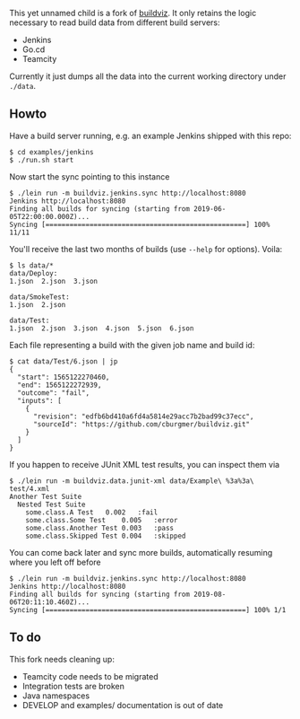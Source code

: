 This yet unnamed child is a fork of [buildviz](https://github.com/cburgmer/buildviz).
It only retains the logic necessary to read build data from different build
servers:

- Jenkins
- Go.cd
- Teamcity

Currently it just dumps all the data into the current working directory under
`./data`.

## Howto

Have a build server running, e.g. an example Jenkins shipped with this repo:

    $ cd examples/jenkins
    $ ./run.sh start

Now start the sync pointing to this instance

    $ ./lein run -m buildviz.jenkins.sync http://localhost:8080
    Jenkins http://localhost:8080
    Finding all builds for syncing (starting from 2019-06-05T22:00:00.000Z)...
    Syncing [==================================================] 100% 11/11

You'll receive the last two months of builds (use `--help` for options). Voila:

    $ ls data/*
    data/Deploy:
    1.json  2.json  3.json

    data/SmokeTest:
    1.json  2.json

    data/Test:
    1.json  2.json  3.json  4.json  5.json  6.json

Each file representing a build with the given job name and build id:

    $ cat data/Test/6.json | jp
    {
      "start": 1565122270460,
      "end": 1565122272939,
      "outcome": "fail",
      "inputs": [
        {
          "revision": "edfb6bd410a6fd4a5814e29acc7b2bad99c37ecc",
          "sourceId": "https://github.com/cburgmer/buildviz.git"
        }
      ]
    }

If you happen to receive JUnit XML test results, you can inspect them via

    $ ./lein run -m buildviz.data.junit-xml data/Example\ %3a%3a\ test/4.xml
    Another Test Suite
      Nested Test Suite
        some.class.A Test	0.002	:fail
        some.class.Some Test	0.005	:error
        some.class.Another Test	0.003	:pass
        some.class.Skipped Test	0.004	:skipped

You can come back later and sync more builds, automatically resuming where you
left off before

    $ ./lein run -m buildviz.jenkins.sync http://localhost:8080
    Jenkins http://localhost:8080
    Finding all builds for syncing (starting from 2019-08-06T20:11:10.460Z)...
    Syncing [==================================================] 100% 1/1

## To do

This fork needs cleaning up:

- Teamcity code needs to be migrated
- Integration tests are broken
- Java namespaces
- DEVELOP and examples/ documentation is out of date

